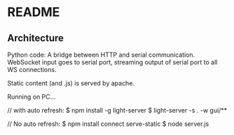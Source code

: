 # README

## Architecture


Python code: A bridge between HTTP and serial communication.
WebSocket input goes to serial port, streaming output of serial port to all WS connections.


Static content (and .js) is served by apache.



Running on PC...

// with auto refresh:
$ npm install -g light-server 
$ light-server -s . -w gui/**


// No auto refresh:
$ npm install connect serve-static
$ node server.js

